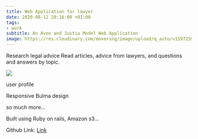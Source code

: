 ```yaml
---
title: Web Application for lawyer
date: 2020-08-12 20:16:00 +01:00
tags:
- work
subtitle: An Avoo and Justia Model Web Application
image: https://res.cloudinary.com/moversng/image/upload/q_auto/v1597259902/todojustice.herokuapp.com__Laptop_with_HiDPI_screen_dioc7y.png
---
```


Research legal advice
Read articles, advice from lawyers, and questions and answers by topic.



<img src="https://res.cloudinary.com/moversng/image/upload/v1597259985/todojustice.herokuapp.com__iPhone_X_tlwnsq.png" />

<p>user profile</p>
<p>Responsive Bulma design </p>
so much more...

Built using Ruby on rails, Amazon s3...





Github Link:
[Link](https://github.com/lek-syde/justicepl)